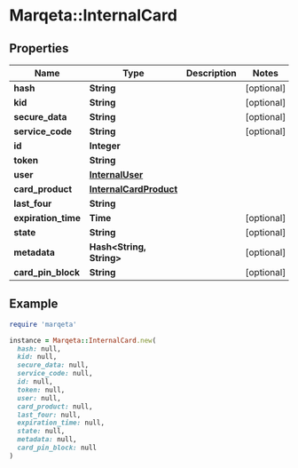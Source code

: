 # Marqeta::InternalCard

## Properties

| Name | Type | Description | Notes |
| ---- | ---- | ----------- | ----- |
| **hash** | **String** |  | [optional] |
| **kid** | **String** |  | [optional] |
| **secure_data** | **String** |  | [optional] |
| **service_code** | **String** |  | [optional] |
| **id** | **Integer** |  |  |
| **token** | **String** |  |  |
| **user** | [**InternalUser**](InternalUser.md) |  |  |
| **card_product** | [**InternalCardProduct**](InternalCardProduct.md) |  |  |
| **last_four** | **String** |  |  |
| **expiration_time** | **Time** |  | [optional] |
| **state** | **String** |  | [optional] |
| **metadata** | **Hash&lt;String, String&gt;** |  | [optional] |
| **card_pin_block** | **String** |  | [optional] |

## Example

```ruby
require 'marqeta'

instance = Marqeta::InternalCard.new(
  hash: null,
  kid: null,
  secure_data: null,
  service_code: null,
  id: null,
  token: null,
  user: null,
  card_product: null,
  last_four: null,
  expiration_time: null,
  state: null,
  metadata: null,
  card_pin_block: null
)
```

